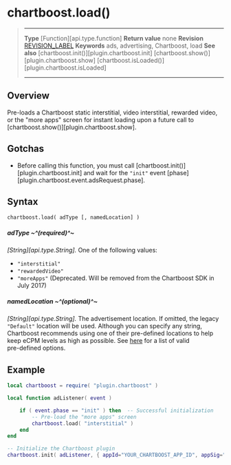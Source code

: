 # chartboost.load()

> --------------------- ------------------------------------------------------------------------------------------
> __Type__              [Function][api.type.function]
> __Return value__		none
> __Revision__          [REVISION_LABEL](REVISION_URL)
> __Keywords__          ads, advertising, Chartboost, load
> __See also__			[chartboost.init()][plugin.chartboost.init]
>						[chartboost.show()][plugin.chartboost.show]
>						[chartboost.isLoaded()][plugin.chartboost.isLoaded]
> --------------------- ------------------------------------------------------------------------------------------


## Overview

Pre-loads a Chartboost static interstitial, video interstitial, rewarded video, or the "more&nbsp;apps" screen for instant loading upon a future call to [chartboost.show()][plugin.chartboost.show].


## Gotchas

* Before calling this function, you must call [chartboost.init()][plugin.chartboost.init] and wait for the `"init"` event [phase][plugin.chartboost.event.adsRequest.phase].


## Syntax

	chartboost.load( adType [, namedLocation] )

##### adType ~^(required)^~
_[String][api.type.String]._ One of the following values:

* `"interstitial"`
* `"rewardedVideo"`
* `"moreApps"` (Deprecated. Will be removed from the Chartboost SDK in July 2017)

##### namedLocation ~^(optional)^~
_[String][api.type.String]._ The advertisement location. If omitted, the legacy `"Default"` location will be used. Although you can specify any string, Chartboost recommends using one of their <nobr>pre-defined</nobr> locations to help keep eCPM levels as high as possible. See [here][REFLINK 1] for a list of valid <nobr>pre-defined</nobr> options.

<!--- REFERENCE LINK -->

[REFLINK 1]: ../../plugin/chartboost/show.html#locations


## Example

``````lua
local chartboost = require( "plugin.chartboost" )

local function adListener( event )

	if ( event.phase == "init" ) then  -- Successful initialization
		-- Pre-load the "more apps" screen
		chartboost.load( "interstitial" )
	end
end

-- Initialize the Chartboost plugin
chartboost.init( adListener, { appId="YOUR_CHARTBOOST_APP_ID", appSig="YOUR_CHARTBOOST_APP_SIGNATURE" } )
``````
